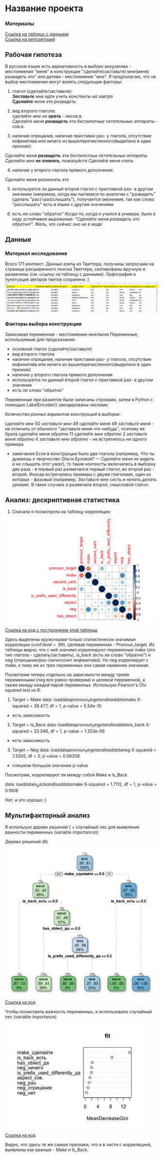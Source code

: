 # Название проекта

### Материалы
[Ссылка на таблицу с данными](https://github.com/Lera-Z/hsecxg/blob/master/initial_table.csv)  
[Ссылка на репозиторий](https://github.com/Lera-Z/hsecxg)

## Рабочая гипотеза

В русском языке есть вариативность в выборе аккузатива - местоимения "меня" в конструкции "сделайте(заставьте) мне(меня) развидеть это" или датива - местоимения "мне". Я предполагаю, что на выбор местоимения могут влиять следующие факторы:

1) глагол (сделайте/заставьте):  
_**Заставьте** мне идти учить конспекты на завтра_  
_**Сделайте** меня это развидеть_

2) вид второго глагола:  
_сделайте мне не **орать**_ - несов.в.  
_Сделайте меня **развидеть** эти беспилотные летательные аппараты_ - сов.в.  

3) наличие отрицания, наличие приставки раз- у глагола, отсутствие инфинитива или ничего из вышеперечисленного(выделено в один признак):

_Сделайте меня **развидеть** эти беспилотные летательные аппараты_ 
_Сделайте мне **не плакать**, пожалуйста_
_Сделайте меня спать_


4) наличие у второго глагола прямого дополнения:

_Сделайте меня разнюхать это_

5) используется ли данный второй глагол с приставкой раз- в другом значении (например, когда мы пытаемся по аналогии с "развидеть" сделать "рас(=раз)слышать"), получается омонимия, так как слово "расслышать" есть в языке с другим значением

6) есть ли слово "обратно"
_Когда-то, когда я учился в универе, было в ходу устойчивое выражение: "Сделайте меня развидеть это *обратно*!". Жаль, что сейчас оно не в моде_


## Данные


### Материал исследования
Всего 171 контекст. Данные взяты из Твиттера, получены запросами на странице расширенного поиска Твиттера, скопированы вручную и размечены (см. ссылку на таблицу с данными). Орфография и пунктуация авторов твитов сохранена :)
![alt text](https://github.com/Lera-Z/hsecxg/blob/master/table_example.png)

### Факторы выбора конструкции
Зависимая переменная - местоимение мне/меня
Переменные, используемые для предсказания:
- основной глагол (сделайте/заставьте)
- вид второго глагола
- наличие отрицания, наличие приставки раз- у глагола, отсутствие инфинитива или ничего из вышеперечисленного(выделено в один признак)
- наличие у второго глагола прямого дополнения
- используется ли данный второй глагол с приставкой раз- в другом значении
- есть ли слово "обратно"

Переменные при разметке были записаны строками, затем в Python с помощью LabelEncoder() закодированы числами.

*Количество разных вариантов конструкций в выборке:*

_сделайте мне_ 50
_заставьте мне_ 49
_сделайте меня_ 49
_заставьте меня_ - не отличить от обычного "заставьте меня что-нибудь", поэтому не брала
_сделайте меня обратно_ 11
_сделайте мне обратно_ 2
_заставьте меня обратно_ 4
_заставьте мне обратно_  - не встретилось ни одного примера

* замечания
Если в конструкции было два глагола (например, _Что ты думаешь о творчестве Ольги Бузовой? — Сделайте меня не видеть и не слышать этот ужас_), то такие контексты включались в выборку два раза - в первый раз размечался первый глагол, во второй раз - второй.
Иногда встречались примеры с двумя глаголами, один из которых - фазовый (например, _Заставьте мне сесть и начать делать урокии_). В таких случаях я размечала второй, смысловой глагол.  

## Анализ: дескриптивная статистика

1. Сначала я посмотрела на таблицу корреляции:

![alt text](https://github.com/Lera-Z/hsecxg/blob/master/correlations_with_p.png)

[Ссылка на код с построением этой таблицы](https://github.com/hsecxg/blob/master/correlations.R)

Здесь выделены кружочками только статистически значимые корреляции (conf.level = .99). Целевая переменная - Pronoun_target. Из таблицы видно, что с ней значимо коррелируют переменные make (это тип глагола - сделать/заставить), is_back (есть ли слово "обратно") и neg (отрицание/раз-/*ничего*/*нет инфинитива*). Но neg коррелирует с make, к тому же из трех переменных она самая наименее значимая.

Посмотрим теперь отдельно на зависимости между тремя переменными (neg все равно проверим) и целевой переменной, а также между каждой парой переменных. Использую Pearson's Chi-squared test из R:

1. Target ~ Make
data:  loaddata$pronoun_target and loaddata$make
X-squared = 38.477, df = 1, p-value = 5.54e-10

- есть зависимость
2. Target ~ Is_Back
data:  loaddata$pronoun_target and loaddata$is_back
X-squared = 23.346, df = 1, p-value = 1.353e-06

- есть зависимость

3. Target ~ Neg
data:  loaddata$pronoun_target and loaddata$neg
X-squared = 7.3305, df = 3, p-value = 0.06208
 
- слишком большое значение p-value

Посмотрим, коррелируют ли между собой Make и Is_Back

data:  loaddata$is_back and loaddata$make
X-squared = 1.7112, df = 1, p-value = 0.1908

Нет, и это хорошо :)

## Мультифакторный анализ
Я использую дерево решений ( + случайный лес для выявления важности переменных (variable importance))

Дерево решений (R)
![alt text](https://github.com/Lera-Z/hsecxg/blob/master/tree.jpg)

[Ссылка на код](https://github.com/Lera-Z/hsecxg/blob/master/Untitled.R)


Чтобы посмотреть важность переменных, я использовала случайный лес (variable importance)

![alt text](https://github.com/Lera-Z/hsecxg/blob/master/Rplot.png)

[Ссылка на код](https://github.com/Lera-Z/hsecxg/blob/master/Forest.R)

Видно, что здесь те же самые признаки, что и в части с корреляцией, выявлены как важные - Make и Is_Back.

